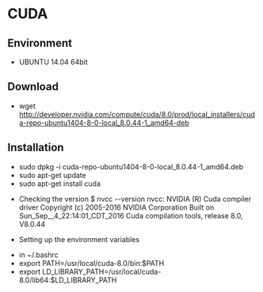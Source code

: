 # CUDA
## Environment
- UBUNTU 14.04 64bit

## Download
- wget http://developer.nvidia.com/compute/cuda/8.0/prod/local_installers/cuda-repo-ubuntu1404-8-0-local_8.0.44-1_amd64-deb

## Installation
- sudo dpkg -i cuda-repo-ubuntu1404-8-0-local_8.0.44-1_amd64.deb
- sudo apt-get update
- sudo apt-get install cuda

* Checking the version
$ nvcc --version
nvcc: NVIDIA (R) Cuda compiler driver
Copyright (c) 2005-2016 NVIDIA Corporation
Built on Sun_Sep__4_22:14:01_CDT_2016
Cuda compilation tools, release 8.0, V8.0.44

* Setting up the environment variables
- in ~/.bashrc
- export PATH=/usr/local/cuda-8.0/bin:$PATH
- export LD_LIBRARY_PATH=/usr/local/cuda-8.0/lib64:$LD_LIBRARY_PATH
